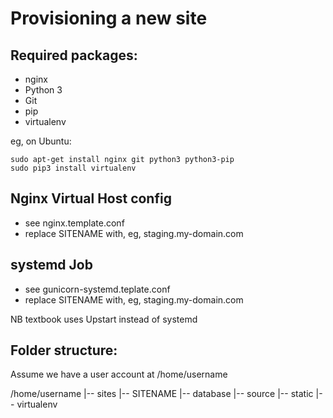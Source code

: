 Provisioning a new site
=======================

## Required packages:

* nginx
* Python 3
* Git
* pip
* virtualenv

eg, on Ubuntu:

	sudo apt-get install nginx git python3 python3-pip
	sudo pip3 install virtualenv
	
## Nginx Virtual Host config

* see nginx.template.conf
* replace SITENAME with, eg, staging.my-domain.com

## systemd Job

* see gunicorn-systemd.teplate.conf
* replace SITENAME with, eg, staging.my-domain.com

NB textbook uses Upstart instead of systemd

## Folder structure:
Assume we have a user account at /home/username

/home/username
|-- sites
     |-- SITENAME
          |-- database
	      |-- source
		  |-- static
		  |-- virtualenv